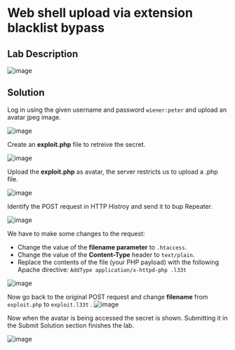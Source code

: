 # Web shell upload via extension blacklist bypass

## Lab Description

![image](https://github.com/KVNuhman/Web-Security-Lab/assets/46161259/d96fa2e6-ec8f-482f-858a-7aa0008b49b2)

## Solution

Log in using the given username and password `wiener:peter` and upload an avatar jpeg image.

![image](https://github.com/KVNuhman/Web-Security-Lab/assets/46161259/48bd70e4-f1fe-4217-ae40-9b642b505efc)

Create an **exploit.php** file to retreive the secret.

![image](https://github.com/KVNuhman/Web-Security-Lab/assets/46161259/eb704d28-059f-440f-9bb2-de0f1c102558)

Upload the **exploit.php** as avatar, the server restricts us to upload a .php file.

![image](https://github.com/KVNuhman/Web-Security-Lab/assets/46161259/a736fe51-670c-4331-a122-3dc838e1a63b)

Identify the POST request in HTTP Histroy and send it to bup Repeater.

![image](https://github.com/KVNuhman/Web-Security-Lab/assets/46161259/a42ebae4-512c-45f1-ae15-e140f8e0cc11)

We have to make some changes to the request:

- Change the value of the **filename parameter** to `.htaccess`.
- Change the value of the **Content-Type** header to `text/plain`.
- Replace the contents of the file (your PHP payload) with the following Apache directive:
  `AddType application/x-httpd-php .l33t`

![image](https://github.com/KVNuhman/Web-Security-Lab/assets/46161259/b59bca5a-cf16-48de-9c46-230eef9678b6)

Now go back to the original POST request and change **filename** from `exploit.php` to `exploit.l33t` .
![image](https://github.com/KVNuhman/Web-Security-Lab/assets/46161259/a059c86a-6616-428d-b6ce-51cb9a8b28d4)

Now when the avatar is being accessed the secret is shown. Submitting it in the Submit Solution section finishes the lab.

![image](https://github.com/KVNuhman/Web-Security-Lab/assets/46161259/26590df9-f4bf-465f-b8cb-e62b179a50de)
